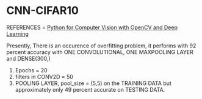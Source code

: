 # CNN-CIFAR10
REFERENCES = [Python for Computer Vision with OpenCV and Deep Learning](https://www.udemy.com/course/python-for-computer-vision-with-opencv-and-deep-learning/learn/lecture/12257908#questions)

Presently, There is an occurence of overfitting problem, it performs with 92 percent accuracy with
ONE CONVOLUTIONAL, ONE MAXPOOLING LAYER and DENSE(300,)
1. Epochs = 20
2. filters in CONV2D = 50  
3. POOLING LAYER, pool_size = (5,5) on the TRAINING DATA but approximately only 49 percent accurate on TESTING DATA.
